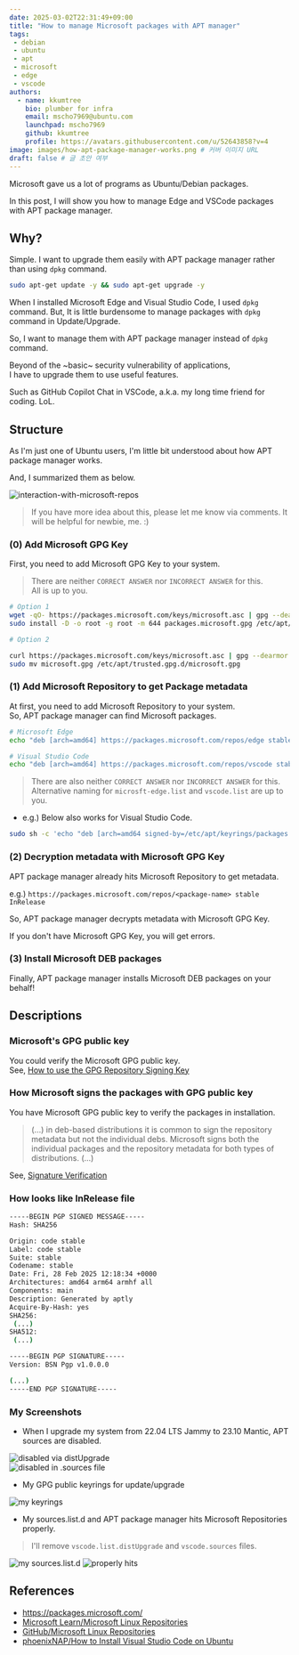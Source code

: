 ```yaml
---
date: 2025-03-02T22:31:49+09:00
title: "How to manage Microsoft packages with APT manager"
tags:
 - debian  
 - ubuntu  
 - apt
 - microsoft
 - edge
 - vscode
authors:
  - name: kkumtree
    bio: plumber for infra
    email: mscho7969@ubuntu.com
    launchpad: mscho7969
    github: kkumtree
    profile: https://avatars.githubusercontent.com/u/52643858?v=4 
image: images/how-apt-package-manager-works.png # 커버 이미지 URL
draft: false # 글 초안 여부
---
```


Microsoft gave us a lot of programs as Ubuntu/Debian packages.  

In this post, I will show you how to manage Edge and VSCode packages with APT package manager.  

## Why?  

Simple. I want to upgrade them easily with APT package manager rather than using `dpkg` command.  

```bash
sudo apt-get update -y && sudo apt-get upgrade -y  
```

When I installed Microsoft Edge and Visual Studio Code, I used `dpkg` command.
But, It is little burdensome to manage packages with `dpkg` command in Update/Upgrade.

So, I want to manage them with APT package manager instead of `dpkg` command.

Beyond of the ~basic~ security vulnerability of applications,  
I have to upgrade them to use useful features.  

Such as GitHub Copilot Chat in VSCode, a.k.a. my long time friend for coding. LoL.  

## Structure  

As I'm just one of Ubuntu users, I'm little bit understood about how APT package manager works.  

And, I summarized them as below.  

![interaction-with-microsoft-repos](images/how-apt-package-manager-works.png)

> If you have more idea about this, please let me know via comments. It will be helpful for newbie, me. :)  

### (0) Add Microsoft GPG Key

First, you need to add Microsoft GPG Key to your system.

> There are neither `CORRECT ANSWER` nor `INCORRECT ANSWER` for this.  
> All is up to you.  

```bash
# Option 1
wget -qO- https://packages.microsoft.com/keys/microsoft.asc | gpg --dearmor > packages.microsoft.gpg
sudo install -D -o root -g root -m 644 packages.microsoft.gpg /etc/apt/keyrings/packages.microsoft.gpg
```

```bash
# Option 2

curl https://packages.microsoft.com/keys/microsoft.asc | gpg --dearmor > microsoft.gpg
sudo mv microsoft.gpg /etc/apt/trusted.gpg.d/microsoft.gpg
```

### (1) Add Microsoft Repository to get Package metadata

At first, you need to add Microsoft Repository to your system.  
So, APT package manager can find Microsoft packages.  

```bash
# Microsoft Edge
echo "deb [arch=amd64] https://packages.microsoft.com/repos/edge stable main" | sudo tee /etc/apt/sources.list.d/microsoft-edge.list

# Visual Studio Code
echo "deb [arch=amd64] https://packages.microsoft.com/repos/vscode stable main" | sudo tee /etc/apt/sources.list.d/vscode.list
```

> There are also neither `CORRECT ANSWER` nor `INCORRECT ANSWER` for this.
> Alternative naming for `microsft-edge.list` and `vscode.list` are up to you.

- e.g.) Below also works for Visual Studio Code.  

```bash
sudo sh -c 'echo "deb [arch=amd64 signed-by=/etc/apt/keyrings/packages.microsoft.gpg] https://packages.microsoft.com/repos/code stable main" > /etc/apt/sources.list.d/vscode.list'
```

### (2) Decryption metadata with Microsoft GPG Key

APT package manager already hits Microsoft Repository to get metadata.  

e.g.) `https://packages.microsoft.com/repos/<package-name> stable InRelease`

So, APT package manager decrypts metadata with Microsoft GPG Key.  

If you don't have Microsoft GPG Key, you will get errors.  

### (3) Install Microsoft DEB packages  

Finally, APT package manager installs Microsoft DEB packages on your behalf!  

## Descriptions

### Microsoft's GPG public key

You could verify the Microsoft GPG public key.  
See, [How to use the GPG Repository Signing Key](https://learn.microsoft.com/en-us/linux/packages#how-to-use-the-gpg-repository-signing-key)  

### How Microsoft signs the packages with GPG public key  

You have Microsoft GPG public key to verify the packages in installation.  

> (...) in deb-based distributions it is common to sign the repository metadata but not the individual debs. Microsoft signs both the individual packages and the repository metadata for both types of distributions. (...)

See, [Signature Verification](https://github.com/microsoft/linux-package-repositories?tab=readme-ov-file#signature-verification)  

### How looks like InRelease file

```bash
-----BEGIN PGP SIGNED MESSAGE-----
Hash: SHA256

Origin: code stable
Label: code stable
Suite: stable
Codename: stable
Date: Fri, 28 Feb 2025 12:18:34 +0000
Architectures: amd64 arm64 armhf all
Components: main
Description: Generated by aptly
Acquire-By-Hash: yes
SHA256:
 (...)
SHA512:
 (...)

-----BEGIN PGP SIGNATURE-----
Version: BSN Pgp v1.0.0.0

(...)
-----END PGP SIGNATURE-----
```

### My Screenshots  

- When I upgrade my system from 22.04 LTS Jammy to 23.10 Mantic, APT sources are disabled.  

![disabled via distUpgrade](images/Screenshot%20from%202025-03-02%2021-55-23.png)  
![disabled in .sources file](images/Screenshot%20from%202025-03-02%2021-55-36.png)  

- My GPG public keyrings for update/upgrade  

![my keyrings](images/Screenshot%20from%202025-03-02%2021-57-24.png)

- My sources.list.d and APT package manager hits Microsoft Repositories properly.  

> I'll remove `vscode.list.distUpgrade` and `vscode.sources` files.  

![my sources.list.d](images/Screenshot%20from%202025-03-02%2021-58-56.png)
![properly hits](images/Screenshot%20from%202025-03-02%2021-59-33.png)

## References  

- <https://packages.microsoft.com/>  
- [Microsoft Learn/Microsoft Linux Repositories](https://learn.microsoft.com/en-us/linux/packages)  
- [GitHub/Microsoft Linux Repositories](https://github.com/microsoft/linux-package-repositories)  
- [phoenixNAP/How to Install Visual Studio Code on Ubuntu](https://phoenixnap.com/kb/install-vscode-ubuntu)  
